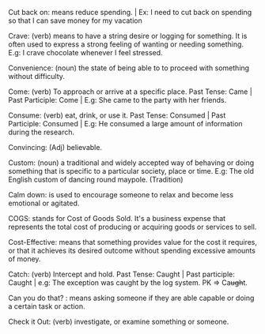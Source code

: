Cut back on: means reduce spending. | Ex: I need to cut back on spending so that I can save money for my vacation

Crave: (verb) means to have a string desire or logging for something. It is often used to express a strong feeling of wanting or needing something. E.g: I crave chocolate whenever I feel stressed.

Convenience: (noun) the state of being able to to proceed with something without difficulty.

Come: (verb) To approach or arrive at a specific place. Past Tense: Came | Past Participle: Come | E.g: She came to the party with her friends.

Consume: (verb) eat, drink, or use it. Past Tense: Consumed | Past Participle: Consumed | E.g: He consumed a large amount of information during the research.

Convincing: (Adj) believable.

Custom: (noun) a traditional and widely accepted way of behaving or doing something that is specific to a particular society, place or time. E.g: The old English custom of dancing round maypole. (Tradition)

Calm down: is used to encourage someone to relax and become less emotional or agitated. 

COGS: stands for Cost of Goods Sold. It's a business expense that represents the total cost of producing or acquiring goods or services to sell.

Cost-Effective: means that something provides value for the cost it requires, or that it achieves its desired outcome without spending excessive amounts of money.

Catch: (verb) Intercept and hold. Past Tense: Caught | Past participle: Caught | e.g: The exception was caught by the log system. PK => Ca~~ugh~~t.

Can you do that? : means asking someone if they are able capable or doing a certain task or action.

Check it Out: (verb) investigate, or examine something or someone.

